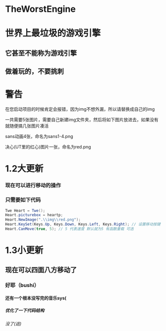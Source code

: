 # TheWorstEngine
# 世界上最垃圾的游戏引擎
## 它甚至不能称为游戏引擎
## 做着玩的，不要挑刺
# 警告
在您启动项目的时候肯定会报错，因为img不想外漏，所以请替换成自己的img

一共需要5张图片，需要自己新建img文件夹，然后将如下图片放进去，如果没有就随便搞几张图片凑活

sans动画4张，命名为sans1-4.png

决心(UT里的红心)图片一张，命名为red.png

# 1.2大更新
### 现在可以进行移动的操作
### 只需要如下代码
```C#
Twe Heart = Twe();
Heart.picturebox = heartp;
Heart.NewImage(".\\img\\red.png");
Heart.KeySet(Keys.Up, Keys.Down, Keys.Left, Keys.Right); // 设置移动按键 顺序是上,下,左,右
Heart.CanMove(true, 5); // 5 代表速度 默认就为5 有函数重载 可选
```
# 1.3小更新
## 现在可以四面八方移动了
### 好耶（bushi）
#### 还有一个根本没写完的音乐sys(
##### 优化了一下代码结构
###### 没了(逃)
